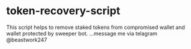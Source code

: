 # token-recovery-script
This script helps to remove staked tokens from compromised wallet and wallet protected by sweeper bot. ...message me via telagram @beastwork247
